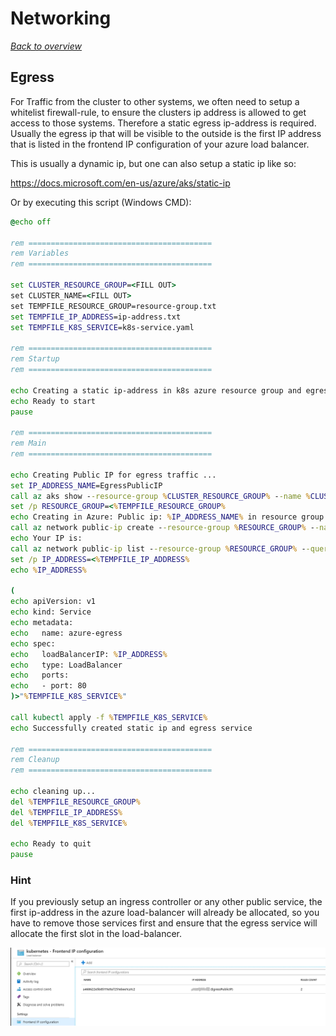 # Networking

[_Back to overview_](README.md)

## Egress

For Traffic from the cluster to other systems, we often need to setup a whitelist firewall-rule, to ensure the clusters ip address is allowed to get access to those systems. Therefore a static egress ip-address is required.
Usually the egress ip that will be visible to the outside is the first IP address that is listed in the frontend IP configuration of your azure load balancer.

This is usually a dynamic ip, but one can also setup a static ip like so:

https://docs.microsoft.com/en-us/azure/aks/static-ip

Or by executing this script (Windows CMD):

```bat
@echo off

rem =========================================
rem Variables
rem =========================================

set CLUSTER_RESOURCE_GROUP=<FILL OUT>
set CLUSTER_NAME=<FILL OUT>
set TEMPFILE_RESOURCE_GROUP=resource-group.txt
set TEMPFILE_IP_ADDRESS=ip-address.txt
set TEMPFILE_K8S_SERVICE=k8s-service.yaml

rem =========================================
rem Startup
rem =========================================

echo Creating a static ip-address in k8s azure resource group and egress service
echo Ready to start
pause

rem =========================================
rem Main
rem =========================================

echo Creating Public IP for egress traffic ...
set IP_ADDRESS_NAME=EgressPublicIP
call az aks show --resource-group %CLUSTER_RESOURCE_GROUP% --name %CLUSTER_NAME% --query nodeResourceGroup -o tsv > %TEMPFILE_RESOURCE_GROUP%
set /p RESOURCE_GROUP=<%TEMPFILE_RESOURCE_GROUP%
echo Creating in Azure: Public ip: %IP_ADDRESS_NAME% in resource group: %RESOURCE_GROUP%
call az network public-ip create --resource-group %RESOURCE_GROUP% --name %IP_ADDRESS_NAME% --allocation-method static >nul
echo Your IP is:
call az network public-ip list --resource-group %RESOURCE_GROUP% --query [0].ipAddress --output tsv > %TEMPFILE_IP_ADDRESS%
set /p IP_ADDRESS=<%TEMPFILE_IP_ADDRESS%
echo %IP_ADDRESS%

(
echo apiVersion: v1
echo kind: Service
echo metadata:
echo   name: azure-egress
echo spec:
echo   loadBalancerIP: %IP_ADDRESS%
echo   type: LoadBalancer
echo   ports:
echo   - port: 80
)>"%TEMPFILE_K8S_SERVICE%"

call kubectl apply -f %TEMPFILE_K8S_SERVICE%
echo Successfully created static ip and egress service

rem =========================================
rem Cleanup
rem =========================================

echo cleaning up...
del %TEMPFILE_RESOURCE_GROUP%
del %TEMPFILE_IP_ADDRESS%
del %TEMPFILE_K8S_SERVICE%

echo Ready to quit
pause
```

### Hint

If you previously setup an ingress controller or any other public service, the first ip-address in the azure load-balancer will already be allocated, so you have to remove those services first and ensure that the egress service will allocate the first slot in the load-balancer.

![Frontend IP Configuration](images/frontend-ip-configuration.png)
